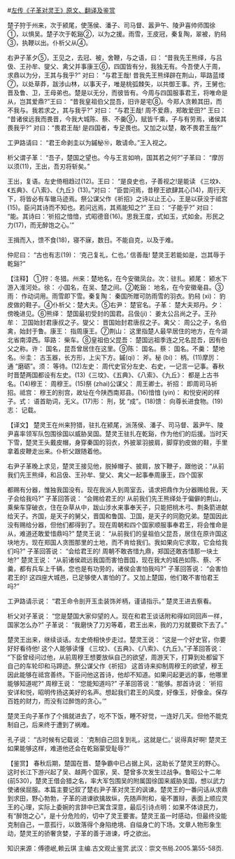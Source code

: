 #[左传《子革对灵王》原文、翻译及鉴赏](https://www.vrrw.net/wx/14010.html)

楚子狩于州来，次于颍尾，使荡侯、潘子、司马督、嚣尹午、陵尹喜帅师围徐①，以惧吴。楚子次于乾谿②，以为之援。雨雪，王皮冠，秦复陶，翠被，豹舄③，执鞭以出。仆析父从④。

右尹子革夕⑤，王见之，去冠、被，舍鞭，与之语，曰： “昔我先王熊绎，与吕伋、王孙牟、燮父、禽父并事康王⑥，四国皆有分，我独无有。今吾使人于周，求鼎以为分，王其与我乎?” 对曰： “与君王哉! 昔我先王熊绎辟在荆山，筚路蓝缕⑦，以处草莽，跋涉山林，以事天子，唯是桃弧棘矢，以共御王事。齐，王舅也; 晋及鲁、卫，王母弟也。楚是以无分，而彼皆有。今周与四国服事君王，将唯命是从，岂其爱鼎?”王曰： “昔我皇祖伯父昆吾，旧许是宅⑧。今郑人贪赖其田，而不我与。我若求之，其与我乎?” 对曰： “与君王哉! 周不爱鼎，郑敢爱田?” 王曰： “昔诸侯远我而畏晋，今我大城陈、蔡、不羹⑨，赋皆千乘，子与有劳焉，诸侯其畏我乎?” 对曰：“畏君王哉! 是四国者，专足畏也。又加之以楚，敢不畏君王哉?”

工尹路请曰： “君王命剥圭以为鏚柲⑩，敢请命。”王入视之。

析父谓子革： “吾子，楚国之望也。今与王言如响，国其若之何?”子革曰： “摩厉以须(11)，王出，吾刃将斩矣。”

王出，复语。左史倚相趋过(12)。王曰： “是良史也，子善视之!是能读 《三坟》、《五典》、《八索》、《九丘》(13)。”对曰： “臣尝问焉，昔穆王欲肆其心(14)，周行天下，将皆必有车辙马迹焉。祭公谋父作《祈招》之诗以止王心，王是以获没于祗宫(15)。臣问其诗而不知也。若问远焉，其焉能知之?” 王曰： “子能乎?” 对曰： “能。其诗曰：‘祈招之愔愔，式昭德音(16)。思我王度，式如玉，式如金。形民之力(17)，而无醉饱之心。’”

王揖而入，馈不食(18)，寝不寐，数日。不能自克，以及于难。

仲尼曰： “古也有志(19)： ‘克己复礼，仁也。’ 信善哉! 楚灵王若能如是，岂其辱于乾谿?”



【注释】 ①狩：冬猎。州来：楚地名，在今安徽凤台。次：驻扎。颍尾： 颍水下游入淮河处。徐： 小国名，在吴、楚之间。②乾谿： 地名，在今安徽毫县。③雨： 作动词用。雨雪即下雪。秦复陶： 秦国所赠可防雨雪的羽衣。豹舄 (xi)： 豹皮做的鞋子。④仆析父：楚大夫。⑤右尹： 楚官名。子革： 楚大夫郑丹。夕： 傍晚进见。⑥熊绎： 楚国最初受封的国君。吕伋(ji)： 姜太公吕尚之子。王孙牟： 卫国始封君康叔之子。燮父： 晋国始封君唐叔之子。禽父： 周公之子，名伯禽，始封于鲁。康王： 指周康王。⑦荆山： 这里指楚人最早居住的地方，在今湖北省南漳西。筚路： 柴车。⑧皇祖伯父昆吾： 楚国远祖季连之兄名昆吾，因有伯父之称。许： 国名，昆吾曾居住在这里。⑨陈： 国名。蔡： 国名。不羹： 楚地名。⑩圭： 古玉器，长方形，上尖下方。鏚(qi)： 斧。柲 (bi)： 柄。(11)摩厉： 通 “磨砺”。须： 等待。(12)左史： 周代史官分左史、右史，一记言一记事。春秋时晋楚两国都设有左史。(13)《三坟》、《五典》、《八索》、《九丘》： 都是上古书名。(14)穆王： 周穆王。(15)祭 (zhai)公谋父： 周王卿士。祈招： 即周司马祈招。祗宫： 穆王的别宫，故址在今陕西南郑县。(16)愔愔 (yin)： 和悦安闲的样子。式： 语首助词，无义。(17)形： 刑，犹 “成”。(18)馈： 向尊长进食物。(19)志： 记载。

【译文】 楚灵王在州来狩猎，驻扎在颍尾，派荡侯、潘子、司马督、嚣尹午、陵尹喜率领军队包围徐国以威胁吴国。楚灵王驻扎在乾谿，作为他们的后援。当时天下雪，楚灵王头戴皮帽，身穿秦国的羽衣，外披翠羽披肩，脚穿豹皮做的鞋，手里拿着皮鞭走出来。仆析父跟随着他。

右尹子革晚上求见，楚灵王接见他，脱掉帽子、披肩，放下鞭子，跟他说：“从前我们先王熊绎，和吕伋、王孙牟、燮父、禽父一起事奉周康王，四个国家

都赐有分器，惟独我国没有。现在我派人到周室去，请求把鼎作为分器赐给我，天子会给我吗?” 子革回答说： “会赐给君王的! 从前我们先王熊绎处于偏僻的荆山，乘柴车穿破衣，住在杂草从中，跋山涉水来事奉天子，只能把桃木弓、荆条箭进献给天子。齐国，是天子的舅父，晋国和鲁国、卫国，是天子的同胞兄弟。楚国因此没有赐给分器，但他们都得到了。现在周朝和四个国家顺服事奉君王，将会惟命是从，难道还敢爱惜鼎吗?” 楚灵王说： “从前我们的皇祖伯父昆吾，居住在原许国这块地方。现在郑国人贪图那里的土地，而不肯给我们。我如果向它求取，它会给我们吗?” 子革回答说： “会给君王的! 周朝不敢吝惜九鼎，郑国还敢吝惜那一块土地?” 楚灵王说： “从前诸侯疏远我国而害怕晋国，现在我大的城邑如陈、蔡、不羹，都有兵车上千辆，您也是有功劳的，诸侯会害怕我吗?” 子革回答说： “会害怕君王的! 这四座大城邑，已足够使人害怕的了。又加上楚国，他们敢不害怕君王吗?”

工尹路请示说： “君王命令剖开玉圭装饰斧柄，谨请指示。” 楚灵王进去察看。

析父对子革说： “您是楚国大家仰望的人。现在和君王谈话附和得如同回声一样，国家怎么办?” 子革说： “我磨快了刀刃等着，君王出来，我的刀刃就要砍下去了。”

楚灵王出来，继续谈话。左史倚相快步走过。楚灵王说： “这是一个好史官，你要好好看待他! 这个人能够读懂 《三坟》、《五典》、《八索》、《九丘》。”子革回答说： “下臣曾经问过他，从前周穆王想要放纵自己的欲望，周游天下，打算到处都留下自己的车轮印和马蹄迹。祭公谋父作《祈招》 这首诗来抑制周穆王的欲望，穆王因此能够在祗宫善终。下臣问他这首诗，他却不知道。如果问起更远的事，他哪里能够知道呢?” 周穆王说： “您能知道吗?” 子革回答说：“能够。那首诗说： ‘祈招安详和悦，昭明传扬这美好的名声。想起我们君王的风度，好像玉，好像金。保存百姓的财力，而没有过醉饱的贪心。’”

楚灵王向子革作了个揖就进去了，吃不下饭，睡不好觉，一连好几天。但他不能克制自己，后来终于遭到了祸难。

孔子说： “古时候有记载说： ‘克制自己回复到礼，这就是仁。’ 说得真好啊! 楚灵王如果能够这样，难道他还会在乾谿蒙受耻辱?”

【鉴赏】 春秋后期，楚国在晋、楚争霸中已占据上风，这助长了楚灵王的野心。这时长江下游兴起了吴、越两个国家，吴、楚曾多次发生过战争。鲁昭公十二年 (前530)，楚灵王借会猎之名，率大军包围吴的附属国徐国来威胁吴国，想以武力使诸侯屈服。本篇主要记叙了楚右尹子革对灵王的讽谏。楚灵王的一番问话从求鼎到求田，野心勃勃，子革的进谏欲擒故纵，先随声附和，毫不置辩，表面上顺应灵王的心理，实际上委婉的言辞中已寓含深意，最后引诗点明：如果不体谅民力，有“醉饱之心”，是十分危险的，切中了灵王要害。楚灵王虽一时感动，但最终没能克制自己，一意孤行，以致落得个身陷绝境、自缢身亡的下场。文章人物形象生动，楚灵王的骄奢贪婪，子革的善于进谏，呼之欲出。

知识来源：傅德岷,赖云琪 主编.古文观止鉴赏.武汉：崇文书局.2005.第55-58页.

